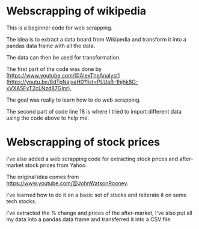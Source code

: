 # Webscrapping of wikipedia
This is a beginner code for web scrapping.

The idea is to extract a data board from Wikipedia and transform it into a pandas data frame with all the data.

The data can then be used for transformation.

The first part of the code was done by [https://www.youtube.com/@AlexTheAnalyst] (https://youtu.be/8dTpNajxaH0?list=PLUaB-1hjhk8G-xVXA5FxT2cLNzd87GInr),

The goal was really to learn how to do web scrapping.

The second part of code line 18 is where I tried to import different data using the code above to help me.


# Webscrapping of stock prices
I've also added a web scrapping code for extracting stock prices and after-market stock prices from Yahoo.

The original idea comes from https://www.youtube.com/@JohnWatsonRooney.

I've learned how to do it on a basic set of stocks and reiterate it on some tech stocks.

I've extracted the % change and prices of the after-market, I've also put all my data into a pandas data frame and transferred it into a CSV file.

